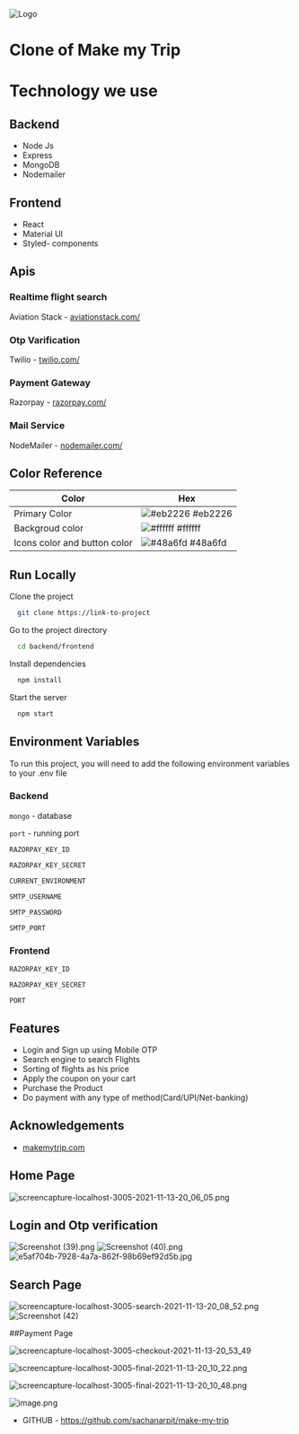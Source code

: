 
![Logo](https://imgak.mmtcdn.com/pwa_v3/pwa_hotel_assets/header/mmtLogoWhite.png)

# Clone of Make my Trip

# Technology we use

## Backend
- Node Js
- Express
- MongoDB
- Nodemailer

## Frontend
- React
- Material UI
- Styled- components

## Apis

### Realtime flight search
Aviation Stack - [ aviationstack.com/](https://aviationstack.com/) 

### Otp Varification
Twilio -  [twilio.com/](https://www.twilio.com/) 

### Payment Gateway
Razorpay -  [razorpay.com/](https://razorpay.com/) 

### Mail Service 
NodeMailer -  [nodemailer.com/](https://nodemailer.com/) 

## Color Reference

| Color             | Hex                                                                |
| ----------------- | ------------------------------------------------------------------ |
| Primary Color  | ![#eb2226](https://via.placeholder.com/10/eb2226?text=+) #eb2226 |
| Backgroud color | ![#ffffff](https://via.placeholder.com/10/ffffff?text=+) #ffffff |
| Icons color and button color| ![#48a6fd](https://via.placeholder.com/10/48a6fd?text=+) #48a6fd |



## Run Locally

Clone the project

```bash
  git clone https://link-to-project
```

Go to the project directory

```bash
  cd backend/frontend
```

Install dependencies

```bash
  npm install
```

Start the server

```bash
  npm start
```


## Environment Variables

To run this project, you will need to add the following environment variables to your .env file

### Backend

`mongo` - database

`port` - running port

`RAZORPAY_KEY_ID`

`RAZORPAY_KEY_SECRET`

`CURRENT_ENVIRONMENT`

`SMTP_USERNAME`

`SMTP_PASSWORD`

`SMTP_PORT`


### Frontend

`RAZORPAY_KEY_ID`

`RAZORPAY_KEY_SECRET`

`PORT`


## Features

- Login and Sign up using Mobile OTP
- Search engine to search Flights
- Sorting of flights as his price
- Apply the coupon on your cart 
- Purchase the Product
- Do payment with any type of method(Card/UPI/Net-banking)


## Acknowledgements

 - [makemytrip.com](https://www.makemytrip.com/)
  

## Home Page


![screencapture-localhost-3005-2021-11-13-20_06_05.png](https://cdn.hashnode.com/res/hashnode/image/upload/v1636819763376/zjIHEBDE0.png)


## Login and Otp verification

![Screenshot (39).png](https://cdn.hashnode.com/res/hashnode/image/upload/v1636819827776/BVzkKdcMk.png)
![Screenshot (40).png](https://cdn.hashnode.com/res/hashnode/image/upload/v1636819833599/lmidFgXps.png)
![e5af704b-7928-4a7a-862f-98b69ef92d5b.jpg](https://cdn.hashnode.com/res/hashnode/image/upload/v1636819849756/g819xGufS.jpeg)


## Search Page

![screencapture-localhost-3005-search-2021-11-13-20_08_52.png](https://cdn.hashnode.com/res/hashnode/image/upload/v1636819783064/o0BPrMowgc.png)
![Screenshot (42)](https://user-images.githubusercontent.com/87421773/141656488-8910d26d-c2e8-4678-92e5-4d00641ecdac.png)

##Payment Page

![screencapture-localhost-3005-checkout-2021-11-13-20_53_49](https://user-images.githubusercontent.com/87421773/141656572-8077485c-c55a-4a89-a26a-5e0d714d4d46.png)

![screencapture-localhost-3005-final-2021-11-13-20_10_22.png](https://cdn.hashnode.com/res/hashnode/image/upload/v1636819919150/eUj6IOOoc.png)

![screencapture-localhost-3005-final-2021-11-13-20_10_48.png](https://cdn.hashnode.com/res/hashnode/image/upload/v1636819925472/eRRCvR1Dr.png)

![image.png](https://cdn.hashnode.com/res/hashnode/image/upload/v1636819997027/85PGB_l7i.png)


- GITHUB - https://github.com/sachanarpit/make-my-trip
